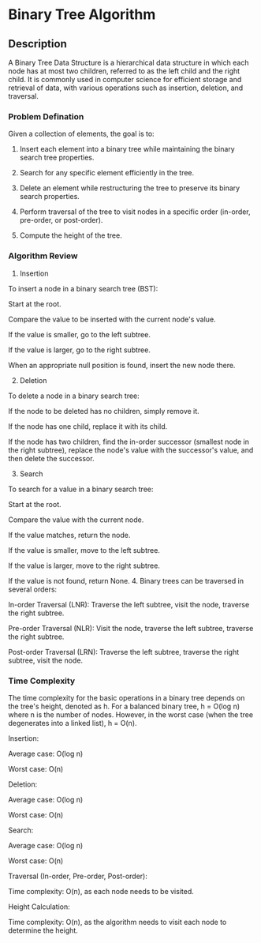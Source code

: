 # Binary Tree Algorithm

## Description
A Binary Tree Data Structure is a hierarchical data structure in which each node has at most two children, referred to as the left child and the right child. It is commonly used in computer science for efficient storage and retrieval of data, with various operations such as insertion, deletion, and traversal.

### Problem Defination

Given a collection of elements, the goal is to:

1. Insert each element into a binary tree while maintaining the binary search tree properties.


2. Search for any specific element efficiently in the tree.


3. Delete an element while restructuring the tree to preserve its binary search properties.


4. Perform traversal of the tree to visit nodes in a specific order (in-order, pre-order, or post-order).


5. Compute the height of the tree.

### Algorithm Review 

1. Insertion

To insert a node in a binary search tree (BST):

Start at the root.

Compare the value to be inserted with the current node's value.

If the value is smaller, go to the left subtree.

If the value is larger, go to the right subtree.


When an appropriate null position is found, insert the new node there.

2. Deletion

To delete a node in a binary search tree:

If the node to be deleted has no children, simply remove it.

If the node has one child, replace it with its child.

If the node has two children, find the in-order successor (smallest node in the right subtree), replace the node's value with the successor's value, and then delete the successor.

3. Search

To search for a value in a binary search tree:

Start at the root.

Compare the value with the current node.

If the value matches, return the node.

If the value is smaller, move to the left subtree.

If the value is larger, move to the right subtree.


If the value is not found, return None.
4. Binary trees can be traversed in several orders:

In-order Traversal (LNR): Traverse the left subtree, visit the node, traverse the right subtree.

Pre-order Traversal (NLR): Visit the node, traverse the left subtree, traverse the right subtree.

Post-order Traversal (LRN): Traverse the left subtree, traverse the right subtree, visit the node.

### Time Complexity

The time complexity for the basic operations in a binary tree depends on the tree's height, denoted as h. For a balanced binary tree, h = O(log n) where n is the number of nodes. However, in the worst case (when the tree degenerates into a linked list), h = O(n).

Insertion:

Average case: O(log n)

Worst case: O(n)


Deletion:

Average case: O(log n)

Worst case: O(n)


Search:

Average case: O(log n)

Worst case: O(n)


Traversal (In-order, Pre-order, Post-order):

Time complexity: O(n), as each node needs to be visited.


Height Calculation:

Time complexity: O(n), as the algorithm needs to visit each node to determine the height.